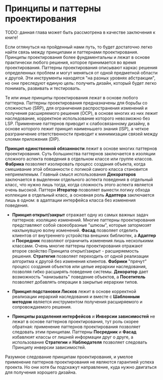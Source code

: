 # Принципы и паттерны проектирования

TODO: данная глава может быть рассмотрена в качестве заключения к книге!

Если оглянуться на пройденный нами путь, то будет достаточно легко найти связь между принципами и паттернами проектирования. Принципы проектирования более фундаментальны и лежат в основе практически любого решения, которое принимается во время проектирования. Паттерны проектирования описывают каркас решения определенных проблем и могут меняться от одной предметной области к другой. Эти инструменты находятся "на разных уровнях абстракции", но они преследуют единую цель: получить дизайн, который будет легко понимать, развивать и тестировать.

Те или иные принципы проектирования лежат в основе любого паттерна. Паттерны проектирования предназначены для борьбы со сложностью (SRP), для ограничения распространения изменений и получения расширяемого решения (OCP), в основе многих из них лежит наследование, корректное использование которого невозможно без LSP. Применение паттернов приводит к слабосвязанному дизайну, в основе которого лежит принцип наименьшего знания (ISP), а четкое разграничение ответственности приводит к минимизации связей между слоями приложения (DIP).

**Принцип единственной обязанности** лежит в основе многих паттернов проектирования. Суть большинства паттернов заключается в изоляции сложного аспекта поведения в отдельном классе или группе классов. **Фабрика** позволяет изолировать процесс создания объекта, когда смешивание этой обязанности с логикой самого класса становится неприемлемым. Главный смысл использования **Декораторов** заключается в выделении отдельного аспекта поведения в отдельный класс, что нужно лишь тогда, когда сложность этого аспекта является очень высокой. Паттерн **Итератор** позволяет вынести логику обхода коллекции в отдельный класс, а основная роль **Адаптера** заключается лишь в одном: в адаптации интерфейса класса без изменения поведения.

* **Принцип открыт/закрыт** отражает одну из самых важных задач паттернов: изоляцию изменений.  Многие паттерны проектирования представляют собой своеобразные "шлюзы", которые затормозят нахлынувшую волну изменений. **Фасад** позволяет отделить клиентов от внутреннего устройства внешних библиотек, а **Адаптер** и **Посредник** позволяют ограничить изменения лишь несколькими классами. 
Очень многие паттерны проектирования отражают второе свойство Принципа открыт/закрыт - расширяемость решения. **Стратегия** позволяет переходить от одной реализации алгоритма к другой без изменения клиентов. **Фабрики** "прячут" процесс создания объектов или целые иерархии наследования, позволяя гибко расширять поведение системы. **Декоратор** дает возможность "нанизывать" поведение объектов, а **Посетитель** позволяет добавлять операции в закрытые иерархии типов.

* **Принцип подстановки Лисков** лежит в основе корректной реализации иерархий наследования и вместе с **Шаблонным методом** является инструментом получения расширяемого и сопровождаемого решения.

* **Принципы разделения интерфейсов** и **Инверсии зависимостей** не лежат в основе паттернов проектирования, тут роль скорее обратная: применение паттернов проектирования позволяет следовать этим принципам. Паттерны **Посредник** и **Фасад** избавлюят классы от лишней информации друг о друге, а использование **Стратегии** и **Наблюдателя** позволяет следовать Принципу инверсии зависимостей.

Разумное следование принципам проектирования, и умелое применение паттернов проектирования не являются гарантией успеха проекта. Но они хотя бы подскажут направление, куда нужно двигаться для получения хорошего дизайна.